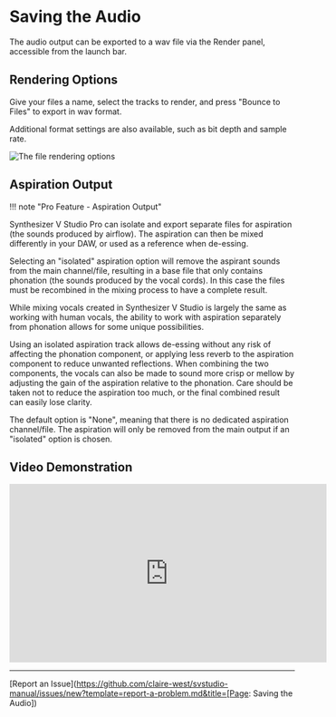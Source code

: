 # Saving the Audio

The audio output can be exported to a wav file via the Render panel, accessible from the launch bar.

## Rendering Options

Give your files a name, select the tracks to render, and press "Bounce to Files" to export in wav format.

Additional format settings are also available, such as bit depth and sample rate.

![The file rendering options](../img/quickstart/render.png)

## Aspiration Output

!!! note "Pro Feature - Aspiration Output"

Synthesizer V Studio Pro can isolate and export separate files for aspiration (the sounds produced by airflow). The aspiration can then be mixed differently in your DAW, or used as a reference when de-essing.

Selecting an "isolated" aspiration option will remove the aspirant sounds from the main channel/file, resulting in a base file that only contains phonation (the sounds produced by the vocal cords). In this case the files must be recombined in the mixing process to have a complete result.

While mixing vocals created in Synthesizer V Studio is largely the same as working with human vocals, the ability to work with aspiration separately from phonation allows for some unique possibilities.

Using an isolated aspiration track allows de-essing without any risk of affecting the phonation component, or applying less reverb to the aspiration component to reduce unwanted reflections. When combining the two components, the vocals can also be made to sound more crisp or mellow by adjusting the gain of the aspiration relative to the phonation. Care should be taken not to reduce the aspiration too much, or the final combined result can easily lose clarity.

The default option is "None", meaning that there is no dedicated aspiration channel/file. The aspiration will only be removed from the main output if an "isolated" option is chosen.


## Video Demonstration

<iframe width="560" height="315" src="https://www.youtube-nocookie.com/embed/upBn5tuzBg0" title="YouTube video player" frameborder="0" allowfullscreen></iframe>

---

[Report an Issue](https://github.com/claire-west/svstudio-manual/issues/new?template=report-a-problem.md&title=[Page: Saving the Audio])